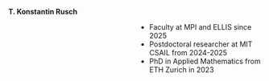 **T. Konstantin Rusch**
<ul style="margin-left: 10em; padding-left: 10em;">
<li>Faculty at MPI and ELLIS since 2025</li>
  <li>Postdoctoral researcher at MIT CSAIL from 2024-2025</li>
  <li>PhD in Applied Mathematics from ETH Zurich in 2023</li>
</ul>
